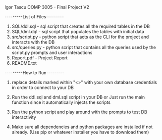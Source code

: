 Igor Tascu
COMP 3005 - Final Project V2

---------List of Files---------

1. SQL/ddl.sql - sql script that creates all the required tables in the DB
2. SQL/dml.dql - sql script that populates the tables with initial data
3. src/script.py - python script that acts as the CLI for the project and interacts with the DB
4. src/queries.py - python script that contains all the queries used by the script.py prompts and  user interactions
5. Report.pdf - Project Report
6. README.txt

---------How to Run---------

1. replace details marked within "<>" with your own database credentials in order to connect
to your DB

2. Run the ddl.sql and dml.sql script in your DB or Just run the main function since it automatically injects the scripts

3. Run the python script and play around with the prompts to test DB interactivity

4. Make sure all dependencies and python packages are installed if not already. (Use pip or whatever installer you have to download them)

